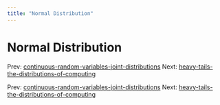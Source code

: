 ```yaml
---
title: "Normal Distribution"
---
```


# Normal Distribution

Prev: [continuous-random-variables-joint-distributions](continuous-random-variables-joint-distributions.md)
Next: [heavy-tails-the-distributions-of-computing](heavy-tails-the-distributions-of-computing.md)

Prev: [continuous-random-variables-joint-distributions](continuous-random-variables-joint-distributions.md)
Next: [heavy-tails-the-distributions-of-computing](heavy-tails-the-distributions-of-computing.md)
